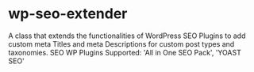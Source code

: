 # wp-seo-extender
A class that extends the functionalities of WordPress  SEO Plugins to add custom meta Titles and meta Descriptions for custom post types and taxonomies. SEO WP Plugins Supported: 'All in One SEO Pack', 'YOAST SEO'
